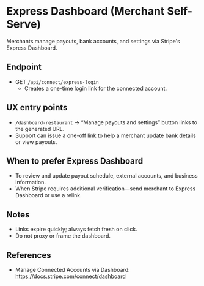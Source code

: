 # Express Dashboard (Merchant Self-Serve)

Merchants manage payouts, bank accounts, and settings via Stripe's Express Dashboard.

## Endpoint
- GET `/api/connect/express-login`
  - Creates a one-time login link for the connected account.

## UX entry points
- `/dashboard-restaurant` → “Manage payouts and settings” button links to the generated URL.
- Support can issue a one-off link to help a merchant update bank details or view payouts.

## When to prefer Express Dashboard
- To review and update payout schedule, external accounts, and business information.
- When Stripe requires additional verification—send merchant to Express Dashboard or use a relink.

## Notes
- Links expire quickly; always fetch fresh on click.
- Do not proxy or frame the dashboard.

## References
- Manage Connected Accounts via Dashboard: https://docs.stripe.com/connect/dashboard
